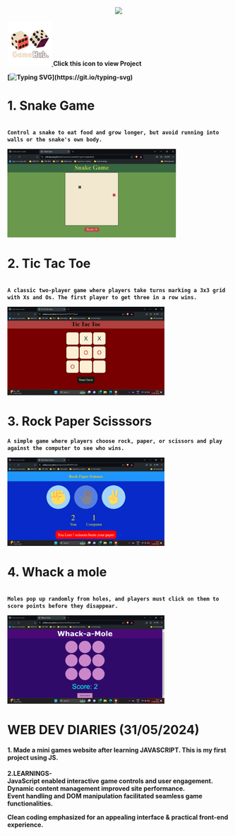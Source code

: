 

<p align="center">
 <img src="https://capsule-render.vercel.app/api?type=venom&height=150&color=BC943BFF&text=GameHub&textBg=false&fontColor=ffebef&animation=fadeIn"/>
</p>
<a href="https://aditiiprasad.github.io/GameHub/"><img src="images\Game.png" height="100" />  </a> <b>Click this icon to view Project<b>

[![Typing SVG](https://readme-typing-svg.demolab.com?font=Gloria+Hallelujah&pause=1000&color=BC943B&multiline=true&random=false&width=990&lines=Welcome+to+GameHub%2C+your+go-to+site+for+fun+and+addictive+mini-games+to+pass+the+time.;Dive+into+a+world+of+quick+entertainment+and+enjoy+a+variety+of+games+perfect+for+short+breaks!)](https://git.io/typing-svg)


# 1. Snake Game

```

Control a snake to eat food and grow longer, but avoid running into walls or the snake's own body.

```

<a href="https://aditiiprasad.github.io/GameHub/snake%20game/snake.html"><img src="images/s.png" height="200" />  </a>

# 2. Tic Tac Toe
 
```

A classic two-player game where players take turns marking a 3x3 grid with Xs and Os. The first player to get three in a row wins.

```
<a href="https://aditiiprasad.github.io/GameHub/TTT/TTT.html"><img src="images/t.png" height="200" />  </a>


# 3. Rock Paper Scisssors
 
 ```
A simple game where players choose rock, paper, or scissors and play against the computer to see who wins.

 ```
 <a href="https://aditiiprasad.github.io/GameHub/RPS/RPS.html"><img src="images/r.png" height="200" />  </a>


# 4. Whack a mole

```

Moles pop up randomly from holes, and players must click on them to score points before they disappear.

```
<a href="https://aditiiprasad.github.io/GameHub/WAM/wam.html"><img src="images/w.png" height="200" />  </a>


# WEB DEV DIARIES (31/05/2024)
<h4>
 1. Made a mini games website after learning JAVASCRIPT. This is my first project using JS.
 
</h4>
 <h4>2.LEARNINGS-
 <BR>
  JavaScript enabled interactive game controls and user engagement.
    <BR>
Dynamic content management improved site performance.
    <BR>
Event handling and DOM manipulation facilitated seamless game functionalities.
  <BR>

 Clean coding emphasized for an appealing interface & practical front-end experience.
 
 </H4>

